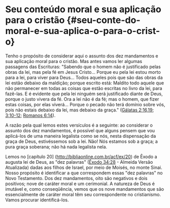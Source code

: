 # Seu conteúdo moral e sua aplicação para o cristão {#seu-conte-do-moral-e-sua-aplica-o-para-o-crist-o}

Tenho o propósito de considerar aqui o assunto dos dez mandamentos e sua aplicação moral para o cristão. Mas antes vamos ler algumas passagens das Escrituras: &quot;Sabendo que o homem não é justificado pelas obras da lei, mas pela fé em Jesus Cristo... Porque eu pela lei estou morto para a lei, para viver para Deus... Todos aqueles pois que são das obras da lei estão debaixo da maldição; porque escrito está: Maldito todo aquele que não permanecer em todas as coisas que estão escritas no livro da lei, para fazê-las. E é evidente que pela lei ninguém será justificado diante de Deus, porque o justo vivera da fé. Ora a lei não é da fé; mas o homem, que fizer estas coisas, por elas viverá... Porque o pecado não terá domínio sobre vós, pois não estais debaixo da lei, mas debaixo da graça.&quot; ([Gálatas 2:16,19](http://bibliaonline.com.br/acf/gl/2/16,19); [3:10-12](http://bibliaonline.com.br/acf/gl/3/10-12); [Romanos 6:14](http://bibliaonline.com.br/acf/rm/6/14)).

A razão pela qual lemos estes versículos é a seguinte: ao considerar o assunto dos dez mandamentos, é possível que alguns pensem que vou aplicá-los de uma maneira legalista como se nós, nesta dispensação da graça de Deus, estivéssemos sob a lei. Não! Nós estamos sob a graça; a pura graça soberana; não há nada legalista nela.

Lemos no [capítulo 20] (http://bibliaonline.com.br/acf/ex/20) de Êxodo a augusta lei de Deus, as &quot;dez palavras&quot; ([Êxodo 34:28](http://bibliaonline.com.br/acf/ex/34/28) - Almeida Versão Atualizada) dadas aos filhos de Israel, por meio de Moisés, no monte Sinai. Nosso propósito é identificar a que correspondem essas &quot;dez palavras&quot; no Novo Testamento. Dos dez mandamentos, oito são negativos e dois positivos; nove de caráter moral e um cerimonial. A natureza de Deus é imutável e, como conseqüência, vemos que os nove mandamentos que são essencialmente de caráter moral têm seu correspondente no cristianismo. Vamos procurar identificá-los.